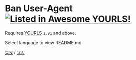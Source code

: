 # Ban User-Agent [![Listed in Awesome YOURLS!](https://img.shields.io/badge/Awesome-YOURLS-C5A3BE)](https://github.com/YOURLS/awesome-yourls/)

Requires [YOURLS](https://yourls.org) `1.91` and above.

Select language to view README.md

[:cn:](./README/zh_CN.md) / [:us:](./README/en_US.md)
